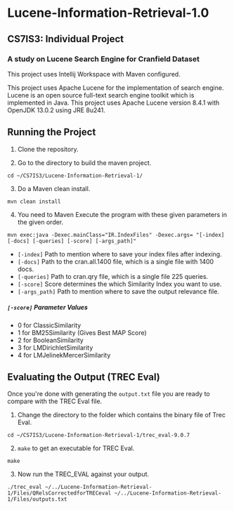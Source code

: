 # Lucene-Information-Retrieval-1.0
## CS7IS3: Individual Project
### A study on Lucene Search Engine for Cranfield Dataset

This project uses Intellij Workspace with Maven configured.

This project uses Apache Lucene for the implementation of search engine. Lucene is an open source full-text search engine toolkit which is implemented in Java. This project uses Apache Lucene version 8.4.1 with OpenJDK 13.0.2 using JRE 8u241.

## Running the Project

1. Clone the repository.

2. Go to the directory to build the maven project.

```
cd ~/CS7IS3/Lucene-Information-Retrieval-1/
```

3. Do a Maven clean install.

```
mvn clean install
```

4. You need to Maven Execute the program with these given parameters in the given order.

```
mvn exec:java -Dexec.mainClass="IR.IndexFiles" -Dexec.args= "[-index] [-docs] [-queries] [-score] [-args_path]"
```

- ```[-index]``` 	  Path to mention where to save your index files after indexing.
- ```[-docs]```		  Path to the cran.all.1400 file, which is a single file with 1400 docs.
- ```[-queries]``` 	Path to cran.qry file, which is a single file 225 queries.
- ```[-score]```	  Score determines the which Similarity Index you want to use.
- ```[-args_path]```  Path to mention where to save the output relevance file.
##### ```[-score]``` Parameter Values
- 0 for ClassicSimilarity
- 1 for BM25Similarity (Gives Best MAP Score)
- 2 for BooleanSimilarity
- 3 for LMDirichletSimilarity
- 4 for LMJelinekMercerSimilarity

## Evaluating the Output (TREC Eval)

Once you're done with generating the ```output.txt``` file you are ready to compare with the TREC Eval file.

1. Change the directory to the folder which contains the binary file of Trec Eval.

```
cd ~/CS7IS3/Lucene-Information-Retrieval-1/trec_eval-9.0.7
```

2. ```make``` to get an executable for TREC Eval.

```make```

3. Now run the TREC_EVAL against your output.

```
./trec_eval ~/../Lucene-Information-Retrieval-1/Files/QRelsCorrectedforTRECeval ~/../Lucene-Information-Retrieval-1/Files/outputs.txt
```
